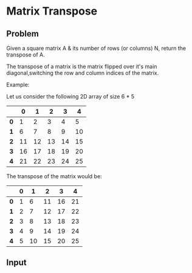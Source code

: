 # Matrix Transpose

## Problem

Given a square matrix A & its number of rows (or columns) N, return the transpose of A.

The transpose of a matrix is the matrix flipped over it's main diagonal,switching the row and column indices of the matrix.

Example:  

Let us consider the following 2D array of size 6 * 5

|     |  0 |  1 |  2 |  3 |  4 |
|-----|----|----|----|----|----|
|   **0** |  1 |  2 |  3 |  4 |  5 |
|   **1** |  6 |  7 |  8 |  9 | 10 |
|   **2** | 11 | 12 | 13 | 14 | 15 |
|   **3** | 16 | 17 | 18 | 19 | 20 |
|   **4** | 21 | 22 | 23 | 24 | 25 |


The transpose of the matrix would be:

|    |  0 |  1 |  2 |  3 |  4 |
|----|----|----|----|----|----|
| **0** |  1 |  6 | 11 | 16 | 21 |
| **1** |  2 |  7 | 12 | 17 | 22 |
| **2** |  3 |  8 | 13 | 18 | 23 |
| **3** |  4 |  9 | 14 | 19 | 24 |
| **4** |  5 | 10 | 15 | 20 | 25 |

## Input
